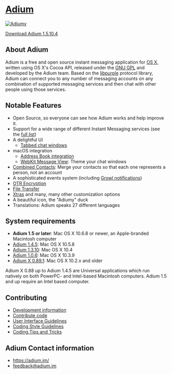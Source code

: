 [Adium](https://adium.im)
========================

[![Adiumy](https://adium.im/images/logo.png)](https://adiumx.cachefly.net/Adium_1.5.10.4.dmg)

[Download Adium 1.5.10.4](https://adiumx.cachefly.net/Adium_1.5.10.4.dmg)

## About Adium ##

Adium is a free and open source instant messaging application for [OS X](https://www.apple.com/osx/), written using OS X's Cocoa API, released under the [GNU GPL](https://www.gnu.org/licenses/licenses.html#GPL) and developed by the Adium team. Based on the [libpurple](https://developer.pidgin.im/wiki/WhatIsLibpurple) protocol library, Adium can connect you to any number of messaging accounts on any combination of supported messaging services and then chat with other people using those services.

## Notable Features ##
* Open Source, so everyone can see how Adium works and help improve it.
* Support for a wide range of different Instant Messaging services (see the [full list](https://adium.im/help/pgs/Accounts-ListOfServices.html))
* A delightful UI
  * [Tabbed chat windows](https://adium.im/help/pgs/Messaging-TabbedMessaging.html)
* macOS integration
	* [Address Book integration](https://adium.im/help/pgs/AdvancedFeatures-AddressBookIntegration.html)
	* [WebKit Message View](https://adium.im/help/pgs/Messaging-MessageView.html):  Theme your chat windows
* [Combined Contacts](https://adium.im/help/pgs/ContactList-CombiningContacts.html): Merge your contacts so that each one represents a person, not an account
* A sophisticated events system (including [Growl notifications](https://adium.im/help/pgs/AdvancedFeatures-GrowlSupport.html))
* [OTR Encryption](https://adium.im/help/pgs/AdvancedFeatures-OTREncryption.html)
* [File Transfer](https://adium.im/help/pgs/AdvancedFeatures-FileTransfer.html)
* [Xtras](https://adium.im/help/pgs/AdvancedFeatures-AdiumXtras.html) and many, many other customization options
* A beautiful icon, the "Adiumy" duck
* Translations: Adium speaks 27 different languages

## System requirements ##
- **Adium 1.5 or later**: Mac OS X 10.6.8 or newer, an Apple-branded Macintosh computer
- [Adium 1.4.5](https://adiumx.cachefly.net/Adium_1.4.5.dmg): Mac OS X 10.5.8
- [Adium 1.3.10](https://adiumx.cachefly.net/Adium_1.3.10.dmg): Mac OS X 10.4
- [Adium 1.0.6](https://adiumx.cachefly.net/Adium_1.0.6.dmg): Mac OS X 10.3.9
- [Adium X 0.89.1](https://adiumx.cachefly.net/AdiumX_0.89.1.dmg): Mac OS X 10.2.x and older

Adium X 0.88 up to Adium 1.4.5 are Universal applications which run natively on both PowerPC- and Intel-based Macintosh computers. Adium 1.5 and up require an Intel based computer.

## Contributing ##
* [Development information](https://web.archive.org/web/20200915230142/https://trac.adium.im/wiki/Development)  
* [Contribute code](https://web.archive.org/web/20200923043011/https://trac.adium.im/wiki/ContributingCode)
* [User Interface Guidelines](https://web.archive.org/web/20200923043702/https://trac.adium.im/wiki/UIDesignGuidelines)
* [Coding Style Guidelines](https://web.archive.org/web/20170306235100/https://trac.adium.im/wiki/CodingStyle)
* [Coding Tips and Tricks](https://web.archive.org/web/20200923044150/https://trac.adium.im/wiki/DevelopmentTipsAndTricks)

## Adium Contact information ##
 * https://adium.im/
 * feedback@adium.im
